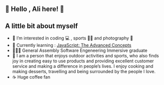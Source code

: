 ## 👋  Hello , Ali here! 👋
## A little bit about myself
- 👀 I’m interested in coding :computer: , sports :men_wrestling: and photography :camera_flash:
- 🌱 Currently learning : [JavaScript: The Advanced Concepts](https://www.udemy.com/course/advanced-javascript-concepts/)
- 👨🏻‍🎓 General Assembly Software Engeneering Immersive graduate
- 👨 I am a person that enjoys outdoor activities and sports, who also finds joy in creating easy to use products and providing excellent customer service and making a difference in people’s lives. I enjoy cooking and making desserts, travelling and being surrounded by the people I love.
- ☕ Huge coffee fan

